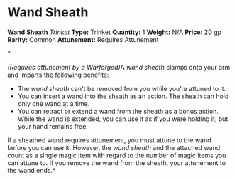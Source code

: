 # Wand Sheath

**Wand Sheath**
_Trinket_
**Type:** Trinket
**Quantity:** 1
**Weight:** N/A
**Price:** 20 gp
**Rarity:** Common
**Attunement:** Requires Attunement

*<div class="item-attunement"><i>(Requires attunement by a Warforged)</i>A *wand sheath* clamps onto your arm and imparts the following benefits:
* The *wand sheath* can't be removed from you while you’re attuned to it.
* You can insert a wand into the sheath as an action. The sheath can hold only one wand at a time.
* You can retract or extend a wand from the sheath as a bonus action. While the wand is extended, you can use it as if you were holding it, but your hand remains free.

If a sheathed wand requires attunement, you must attune to the wand before you can use it. However, the *wand sheath* and the attached wand count as a single magic item with regard to the number of magic items you can attune to. If you remove the wand from the sheath, your attunement to the wand ends.*